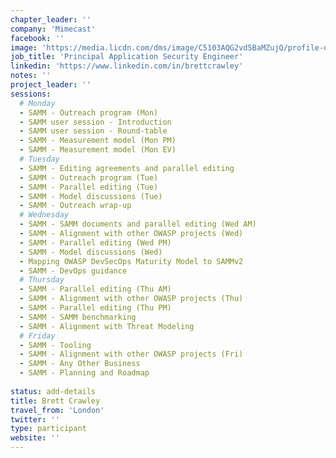 ```yaml
---
chapter_leader: ''
company: 'Mimecast'
facebook: ''
image: 'https://media.licdn.com/dms/image/C5103AQG2vd5BaMZujQ/profile-displayphoto-shrink_200_200/0?e=1564617600&v=beta&t=SR6QntEqeCC4D3VoucXFkatc_KjtT8wicZxIOyQY-nU'
job_title: 'Principal Application Security Engineer'
linkedin: 'https://www.linkedin.com/in/brettcrawley'
notes: ''
project_leader: ''
sessions: 
  # Monday
  - SAMM - Outreach program (Mon)
  - SAMM user session - Introduction
  - SAMM user session - Round-table
  - SAMM - Measurement model (Mon PM)
  - SAMM - Measurement model (Mon EV)
  # Tuesday
  - SAMM - Editing agreements and parallel editing
  - SAMM - Outreach program (Tue)
  - SAMM - Parallel editing (Tue)
  - SAMM - Model discussions (Tue)
  - SAMM - Outreach wrap-up
  # Wednesday
  - SAMM - SAMM documents and parallel editing (Wed AM)
  - SAMM - Alignment with other OWASP projects (Wed)
  - SAMM - Parallel editing (Wed PM)
  - SAMM - Model discussions (Wed)
  - Mapping OWASP DevSecOps Maturity Model to SAMMv2
  - SAMM - DevOps guidance
  # Thursday
  - SAMM - Parallel editing (Thu AM)
  - SAMM - Alignment with other OWASP projects (Thu)
  - SAMM - Parallel editing (Thu PM)
  - SAMM - SAMM benchmarking
  - SAMM - Alignment with Threat Modeling
  # Friday
  - SAMM - Tooling
  - SAMM - Alignment with other OWASP projects (Fri)
  - SAMM - Any Other Business
  - SAMM - Planning and Roadmap
  
status: add-details
title: Brett Crawley
travel_from: 'London'
twitter: ''
type: participant
website: ''
---
```


<!-- put more details about participant here -->
